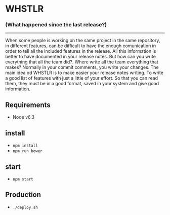 # WHSTLR
### (What happened since the last release?)

**********************************

When some people is working on the same project in the same repository, in different features, can be difficult to have the enough comunication in order to tell all the included features in the release. All this information is better to have documented in your release notes. But how can you write everything that all the team did?. Where write all the team everything that makes? Normally in your commit comments, you write your changes. The main idea od WHSTLR is to make easier your release notes writing. To write a good list of features with just a little of your effort. So that you can read them, they must be in a good format, saved in your system and give good information.

## Requirements
- Node v6.3

## install
- `npm install`
- `npm run bower`

## start
- `npm start`

## Production
- `./deploy.sh`
